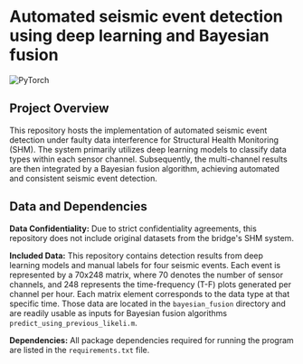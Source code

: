 Automated seismic event detection using deep learning and Bayesian fusion
=====

![PyTorch](https://img.shields.io/badge/PyTorch-red.svg)

Project Overview
--
This repository hosts the implementation of automated seismic event detection under faulty data interference for Structural Health Monitoring (SHM). The system primarily utilizes deep learning models to classify data types within each sensor channel. Subsequently, the multi-channel results are then integrated by a Bayesian fusion algorithm, achieving
automated and consistent seismic event detection.

Data and Dependencies
--
**Data Confidentiality:** Due to strict confidentiality agreements, this repository does not include original datasets from the bridge's SHM system.

**Included Data:** This repository contains detection results from deep learning models and manual labels for four seismic events. Each event is represented by a 70x248 matrix, where 70 denotes the number of sensor channels, and 248 represents the time-frequency (T-F) plots generated per channel per hour. Each matrix element corresponds to the data type at that specific time. Those data are located in the `bayesian_fusion` directory and are readily usable as inputs for Bayesian fusion algorithms `predict_using_previous_likeli.m`.

**Dependencies:** All package dependencies required for running the program are listed in the `requirements.txt` file.

